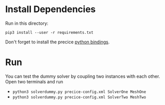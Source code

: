 # Install Dependencies

Run in this directory:
```
pip3 install --user -r requirements.txt
```

Don't forget to install the precice [python bindings](../../../src/precice/bindings/python/README.md).

# Run

You can test the dummy solver by coupling two instances with each other. Open two terminals and run
 * `python3 solverdummy.py precice-config.xml SolverOne MeshOne`
 * `python3 solverdummy.py precice-config.xml SolverTwo MeshTwo`

